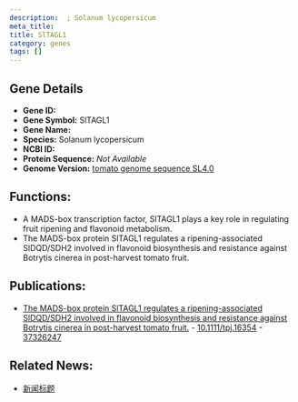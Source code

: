 ```yaml
---
description:  ; Solanum lycopersicum
meta_title:
title: SlTAGL1
category: genes
tags: []
---
```


## Gene Details
- **Gene ID:**	[](https://www.maizegdb.org/gene_center/gene/)
- **Gene Symbol:** SlTAGL1
- **Gene Name:** 
- **Species:** Solanum lycopersicum
- **NCBI ID:** [  ]()
- **Protein Sequence:** *Not Available*
- **Genome Version:** [tomato genome sequence SL4.0]()

## Functions:
   - A MADS-box transcription factor, SlTAGL1 plays a key role in regulating fruit ripening and flavonoid metabolism.
   - The MADS-box protein SlTAGL1 regulates a ripening-associated SlDQD/SDH2 involved in flavonoid biosynthesis and resistance against Botrytis cinerea in post-harvest tomato fruit.

## Publications:
   - [The MADS-box protein SlTAGL1 regulates a ripening-associated SlDQD/SDH2 involved in flavonoid biosynthesis and resistance against Botrytis cinerea in post-harvest tomato fruit.]( https://onlinelibrary.wiley.com/doi/10.1111/tpj.16354 ) - [10.1111/tpj.16354]( https://onlinelibrary.wiley.com/doi/10.1111/tpj.16354 ) - [37326247](https://pubmed.ncbi.nlm.nih.gov/37326247/)

## Related News:
   - [新闻标题](https://mp.weixin.qq.com/s/kEtV8ACqBz8NSl-0a9ENyA)
